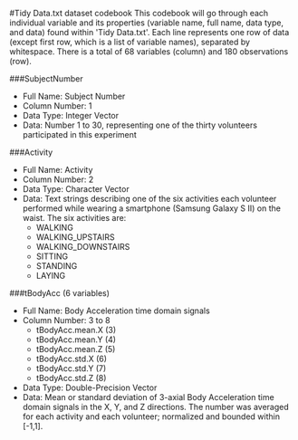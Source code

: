 #Tidy Data.txt dataset codebook
This codebook will go through each individual variable and its properties (variable name, full name, data type, and data) found within 'Tidy Data.txt'. Each line represents one row of data (except first row, which is a list of variable names), separated by whitespace. There is a total of 68 variables (column) and 180 observations (row).

###SubjectNumber
- Full Name: Subject Number
- Column Number: 1
- Data Type: Integer Vector
- Data: Number 1 to 30, representing one of the thirty volunteers participated in this experiment

###Activity
- Full Name: Activity
- Column Number: 2
- Data Type: Character Vector
- Data: Text strings describing one of the six activities each volunteer performed while wearing a smartphone (Samsung Galaxy S II) on the waist. The six activities are:
  - WALKING
  - WALKING_UPSTAIRS
  - WALKING_DOWNSTAIRS
  - SITTING
  - STANDING
  - LAYING

###tBodyAcc (6 variables)
- Full Name: Body Acceleration time domain signals
- Column Number: 3 to 8
  - tBodyAcc.mean.X (3)
  - tBodyAcc.mean.Y (4)
  - tBodyAcc.mean.Z (5)
  - tBodyAcc.std.X (6)
  - tBodyAcc.std.Y (7)
  - tBodyAcc.std.Z (8)
 - Data Type: Double-Precision Vector
 - Data: Mean or standard deviation of 3-axial Body Acceleration time domain signals in the X, Y, and Z directions. The number was averaged for each activity and each volunteer; normalized and bounded within [-1,1].


